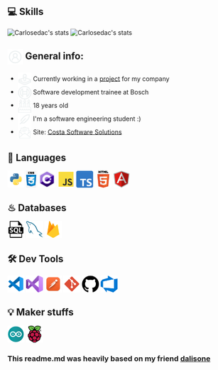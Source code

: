 ## 💻 Skills

![Carlosedac's stats](https://github-readme-stats-deploy-nu.vercel.app/api/top-langs/?username=carloseadac&hide_border=true&theme=tokyonight&layout=compact&langcount=16&hide=Jupyter%20Notebook,JavaScript,CSS,Go,SCSS)
![Carlosedac's stats](https://github-readme-stats-deploy-nu.vercel.app/api?username=carloseadac&theme=tokyonight&hide_border=true%count_private=true&&include_all_commits=true)

<div align='left'>
  <h2><img align='center' width='35' alt="GIF" src="./images/Profile.png"/> General info:</h2>

  - <img align='center' width='30' alt="GIF" src="./images/Game.png"/> Currently working in a <a href="https://github.com/AlexandreWN/ProjetoCampinas_Curitiba">project</a> for my company
  - <img align='center' width='30' alt="GIF" src="./images/BoschLogo.png"/>   Software development trainee at Bosch 
  - <img align='center' width='30' alt="GIF" src="./images/Birthday.png"/>   18 years old
  - <img align='center' width='30' alt="GIF" src="./images/Study.png"/>   I'm a software engineering student :)
  - <img align='center' width='30' alt="GIF" src="./images/Mail.png"/>   Site: <a href="https://costasoftwaresolutions.com">Costa Software Solutions</a>
</div>

## 💬 Languages
<p>
  <img  height="38" alingn="left" src="./images/python.png" alt="Python"/>
  <img  height="38" alingn="left" src="./images/css3.jpg" alt="CSS" />
  <img  height="38" alingn="left" src="./images/cSharp.png" alt="C#" />
  <img  height="38" alingn="left" src="./images/javascript.png" alt="JavaScript" />
  <img  height="38" alingn="left" src="./images/typescript.png" alt="TypeScript" />
  <img  height="38" alingn="left" src="./images/html.png" alt="Html" />
  <img  height="38" alingn="left" src="./images/angular.png" alt="Angular" />
</p>

## ♨ Databases
<p>
  <img  height="38" alingn="left" src="./images/sql.png" alt="SQL" />
  <img  height="38" alingn="left" src="./images/mysql.png" alt="MySQL" />
  <img  height="38" alingn="left" src="./images/firebase.png" alt="Firebase" />
</p>

## 🛠 Dev Tools
<p>    
  <img  height="38" alingn="left" src="./images/vscode.png" alt="VS Code" />  
  <img  height="38" alingn="left" src="./images/visual.png" alt="Visual Studio 2022" />  
  <img  height="38" alingn="left" src="./images/postman.png" alt="Postman" />
  <img  height="38" alingn="left" src="./images/git.png" alt="Git" />
  <img  height="38" alingn="left" src="./images/github.png" alt="GitHub" />
  <img  height="38" alingn="left" src="./images/azure.png" alt="Azure" />
  
</p>

## 💡 Maker stuffs
<p>
  <img  width="38" height="38" alingn="left" src="./images/arduino.png" alt="Arduino" />
  <img  width="38" height="38" alingn="left" src="./images/raspberry.png" alt="Raspberry" />  
</p>

### This readme.md was heavily based on my friend [dalisone](https://github.com/dalisone)
